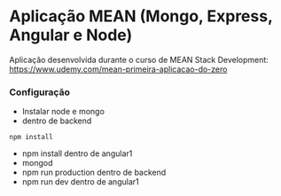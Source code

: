 # Aplicação MEAN (Mongo, Express, Angular e Node)
Aplicação desenvolvida durante o curso de MEAN Stack Development: https://www.udemy.com/mean-primeira-aplicacao-do-zero

### Configuração

- Instalar node e mongo
- dentro de backend
```
npm install
```
- npm install dentro de angular1
- mongod
- npm run production dentro de backend
- npm run dev dentro de angular1

